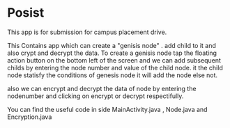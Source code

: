 # Posist
This app is for submission for campus placement drive.

This Contains app which can create a "genisis node" . add child to it and also crypt and decrypt the data.
To create a genisis node tap the floating action button on the bottom left of the screen and we can add subsequent childs by entering the 
node number and value of the child node. it the child node statisfy the conditions of genesis node it will add the node else not.

also we can encrypt and decrypt the data of node by entering the nodenumber and clicking on encrypt or decrypt respectifully.


You can find the useful code in side MainActivity.java , Node.java and Encryption.java
